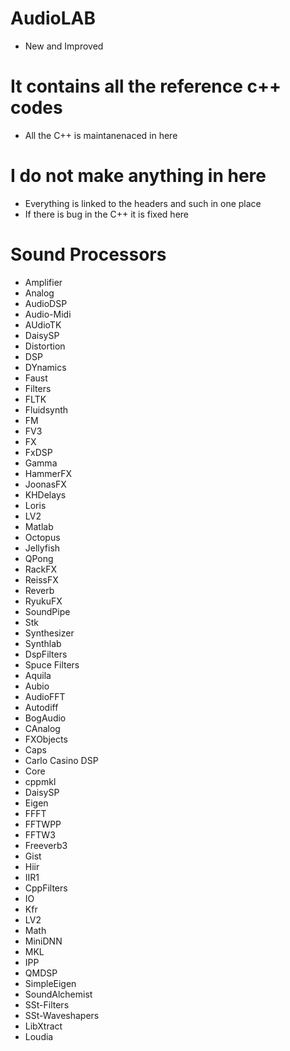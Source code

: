 # AudioLAB
* New and Improved

# It contains all the reference c++ codes
* All the C++ is maintanenaced in here

# I do not make anything in here
* Everything is linked to the headers and such in one place
* If there is bug in the C++ it is fixed here

# Sound Processors
* Amplifier
* Analog
* AudioDSP
* Audio-Midi
* AUdioTK
* DaisySP
* Distortion
* DSP
* DYnamics
* Faust
* Filters
* FLTK
* Fluidsynth
* FM
* FV3
* FX
* FxDSP
* Gamma
* HammerFX
* JoonasFX
* KHDelays
* Loris
* LV2
* Matlab
* Octopus
* Jellyfish
* QPong 
* RackFX
* ReissFX
* Reverb
* RyukuFX
* SoundPipe
* Stk
* Synthesizer
* Synthlab
* DspFilters
* Spuce Filters
* Aquila
* Aubio
* AudioFFT
* Autodiff
* BogAudio
* CAnalog
* FXObjects
* Caps
* Carlo Casino DSP
* Core
* cppmkl
* DaisySP
* Eigen
* FFFT
* FFTWPP
* FFTW3
* Freeverb3
* Gist
* Hiir
* IIR1
* CppFilters
* IO
* Kfr
* LV2
* Math
* MiniDNN
* MKL
* IPP
* QMDSP
* SimpleEigen
* SoundAlchemist
* SSt-Filters
* SSt-Waveshapers
* LibXtract
* Loudia
